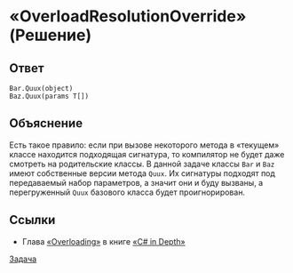 # «OverloadResolutionOverride» (Решение)

## Ответ

```
Bar.Quux(object)
Baz.Quux(params T[])
```

## Объяснение

Есть такое правило: если при вызове некоторого метода в «текущем» классе находится подходящая сигнатура, то компилятор не будет даже смотреть на родительские классы. В данной задаче классы `Bar` и `Baz` имеют собственные версии метода `Quux`. Их сигнатуры подходят под передаваемый набор параметров, а значит они и буду вызваны, а перегруженный `Quux` базового класса будет проигнорирован.

## Ссылки

* Глава [«Overloading»](http://csharpindepth.com/Articles/General/Overloading.aspx) в книге [«C# in Depth»](http://csharpindepth.com/)

[Задача](./OverloadResolutionOverride-P.md)
